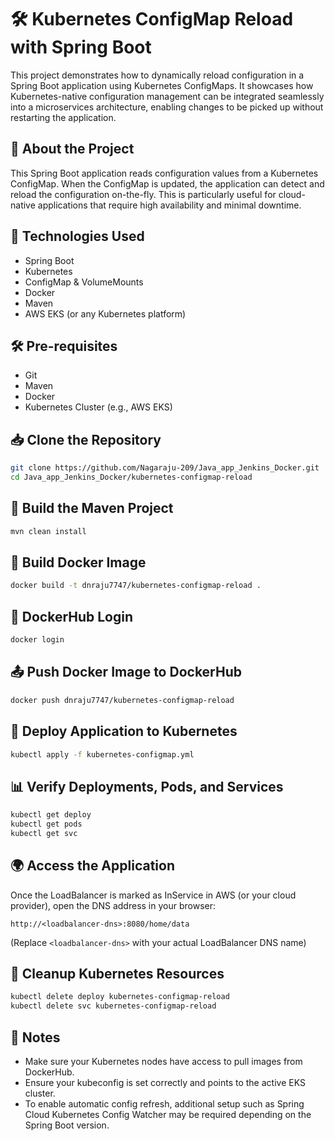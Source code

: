 # 🛠️ **Kubernetes ConfigMap Reload with Spring Boot**

This project demonstrates how to dynamically reload configuration in a Spring Boot application using Kubernetes ConfigMaps. It showcases how Kubernetes-native configuration management can be integrated seamlessly into a microservices architecture, enabling changes to be picked up without restarting the application.

## 📘 **About the Project**
This Spring Boot application reads configuration values from a Kubernetes ConfigMap. When the ConfigMap is updated, the application can detect and reload the configuration on-the-fly. This is particularly useful for cloud-native applications that require high availability and minimal downtime.

## 🔧 **Technologies Used**
- Spring Boot  
- Kubernetes  
- ConfigMap & VolumeMounts  
- Docker  
- Maven  
- AWS EKS (or any Kubernetes platform)  

## 🛠️ **Pre-requisites**
- Git  
- Maven  
- Docker  
- Kubernetes Cluster (e.g., AWS EKS)  

## 📥 **Clone the Repository**
```bash
git clone https://github.com/Nagaraju-209/Java_app_Jenkins_Docker.git
cd Java_app_Jenkins_Docker/kubernetes-configmap-reload
```

## 🧪 **Build the Maven Project**
```bash
mvn clean install
```

## 🐳 **Build Docker Image**
```bash
docker build -t dnraju7747/kubernetes-configmap-reload .
```

## 🔐 **DockerHub Login**
```bash
docker login
```

## 📤 **Push Docker Image to DockerHub**
```bash
docker push dnraju7747/kubernetes-configmap-reload
```

## 🚀 **Deploy Application to Kubernetes**
```bash
kubectl apply -f kubernetes-configmap.yml
```

## 📊 **Verify Deployments, Pods, and Services**
```bash
kubectl get deploy
kubectl get pods
kubectl get svc
```

## 🌍 **Access the Application**
Once the LoadBalancer is marked as InService in AWS (or your cloud provider), open the DNS address in your browser:

```text
http://<loadbalancer-dns>:8080/home/data
```

(Replace `<loadbalancer-dns>` with your actual LoadBalancer DNS name)

## 🧹 **Cleanup Kubernetes Resources**
```bash
kubectl delete deploy kubernetes-configmap-reload
kubectl delete svc kubernetes-configmap-reload
```

## 📝 **Notes**
- Make sure your Kubernetes nodes have access to pull images from DockerHub.  
- Ensure your kubeconfig is set correctly and points to the active EKS cluster.  
- To enable automatic config refresh, additional setup such as Spring Cloud Kubernetes Config Watcher may be required depending on the Spring Boot version.
